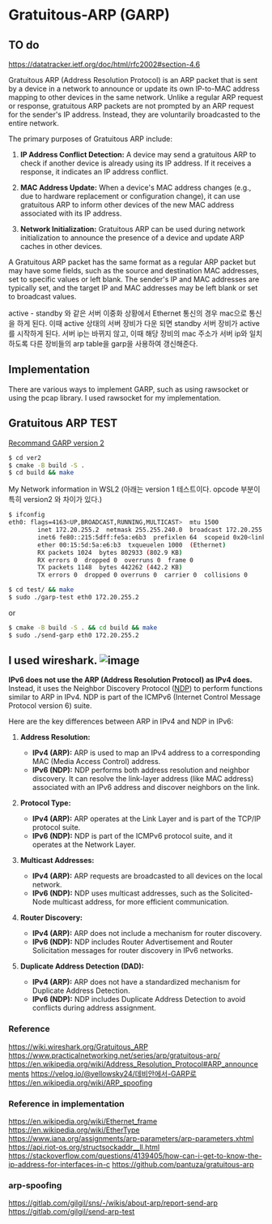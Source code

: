 # Gratuitous-ARP (GARP)
## TO do

https://datatracker.ietf.org/doc/html/rfc2002#section-4.6

Gratuitous ARP (Address Resolution Protocol) is an ARP packet that is sent by a device in a network to announce or update its own IP-to-MAC address mapping to other devices in the same network. Unlike a regular ARP request or response, gratuitous ARP packets are not prompted by an ARP request for the sender's IP address. Instead, they are voluntarily broadcasted to the entire network.

The primary purposes of Gratuitous ARP include:

1. **IP Address Conflict Detection:** A device may send a gratuitous ARP to check if another device is already using its IP address. If it receives a response, it indicates an IP address conflict.

2. **MAC Address Update:** When a device's MAC address changes (e.g., due to hardware replacement or configuration change), it can use gratuitous ARP to inform other devices of the new MAC address associated with its IP address.

3. **Network Initialization:** Gratuitous ARP can be used during network initialization to announce the presence of a device and update ARP caches in other devices.

A Gratuitous ARP packet has the same format as a regular ARP packet but may have some fields, such as the source and destination MAC addresses, set to specific values or left blank. The sender's IP and MAC addresses are typically set, and the target IP and MAC addresses may be left blank or set to broadcast values.

active - standby 와 같은 서버 이중화 상황에서 Ethernet 통신의 경우 mac으로 통신을 하게 된다. 이때 active 상태의 서버 장비가 다운 되면 standby 서버 장비가 active를 시작하게 된다. 서버 ip는 바뀌지 않고, 이때 해당 장비의 mac 주소가 서버 ip와 일치하도록 다른 장비들의 arp table을 garp을 사용하여 갱신해준다.
## Implementation
There are various ways to implement GARP, such as using rawsocket or using the pcap library.
I used rawsocket for my implementation.

## Gratuitous ARP TEST
[Recommand GARP version 2](ver2/README.md)

```bash
$ cd ver2
$ cmake -B build -S .
$ cd build && make
```

My Network information in WSL2 (아래는 version 1 테스트이다. opcode 부분이 특히 version2 와 차이가 있다.)
```bash
$ ifconfig
eth0: flags=4163<UP,BROADCAST,RUNNING,MULTICAST>  mtu 1500
        inet 172.20.255.2  netmask 255.255.240.0  broadcast 172.20.255.255
        inet6 fe80::215:5dff:fe5a:e6b3  prefixlen 64  scopeid 0x20<link>
        ether 00:15:5d:5a:e6:b3  txqueuelen 1000  (Ethernet)
        RX packets 1024  bytes 802933 (802.9 KB)
        RX errors 0  dropped 0  overruns 0  frame 0
        TX packets 1148  bytes 442262 (442.2 KB)
        TX errors 0  dropped 0 overruns 0  carrier 0  collisions 0
```
```bash
$ cd test/ && make
$ sudo ./garp-test eth0 172.20.255.2
```
or
```bash
$ cmake -B build -S . && cd build && make
$ sudo ./send-garp eth0 172.20.255.2
```
I used wireshark.
![image](https://github.com/cryptogus/Gratuitous-ARP/assets/60291830/403279ec-16b2-4859-9256-45596d157203)
---
**IPv6 does not use the ARP (Address Resolution Protocol) as IPv4 does.** Instead, it uses the Neighbor Discovery Protocol ([NDP](https://en.wikipedia.org/wiki/Neighbor_Discovery_Protocol)) to perform functions similar to ARP in IPv4. NDP is part of the ICMPv6 (Internet Control Message Protocol version 6) suite.

Here are the key differences between ARP in IPv4 and NDP in IPv6:

1. **Address Resolution:**
   - **IPv4 (ARP):** ARP is used to map an IPv4 address to a corresponding MAC (Media Access Control) address.
   - **IPv6 (NDP):** NDP performs both address resolution and neighbor discovery. It can resolve the link-layer address (like MAC address) associated with an IPv6 address and discover neighbors on the link.

2. **Protocol Type:**
   - **IPv4 (ARP):** ARP operates at the Link Layer and is part of the TCP/IP protocol suite.
   - **IPv6 (NDP):** NDP is part of the ICMPv6 protocol suite, and it operates at the Network Layer.

3. **Multicast Addresses:**
   - **IPv4 (ARP):** ARP requests are broadcasted to all devices on the local network.
   - **IPv6 (NDP):** NDP uses multicast addresses, such as the Solicited-Node multicast address, for more efficient communication.

4. **Router Discovery:**
   - **IPv4 (ARP):** ARP does not include a mechanism for router discovery.
   - **IPv6 (NDP):** NDP includes Router Advertisement and Router Solicitation messages for router discovery in IPv6 networks.

5. **Duplicate Address Detection (DAD):**
   - **IPv4 (ARP):** ARP does not have a standardized mechanism for Duplicate Address Detection.
   - **IPv6 (NDP):** NDP includes Duplicate Address Detection to avoid conflicts during address assignment.

### Reference
https://wiki.wireshark.org/Gratuitous_ARP
https://www.practicalnetworking.net/series/arp/gratuitous-arp/
https://en.wikipedia.org/wiki/Address_Resolution_Protocol#ARP_announcements
https://velog.io/@yellowsky24/데비안에서-GARP로
https://en.wikipedia.org/wiki/ARP_spoofing

### Reference in implementation
https://en.wikipedia.org/wiki/Ethernet_frame
https://en.wikipedia.org/wiki/EtherType
https://www.iana.org/assignments/arp-parameters/arp-parameters.xhtml
https://api.riot-os.org/structsockaddr__ll.html
https://stackoverflow.com/questions/4139405/how-can-i-get-to-know-the-ip-address-for-interfaces-in-c
https://github.com/pantuza/gratuitous-arp

### arp-spoofing
https://gitlab.com/gilgil/sns/-/wikis/about-arp/report-send-arp
https://gitlab.com/gilgil/send-arp-test
